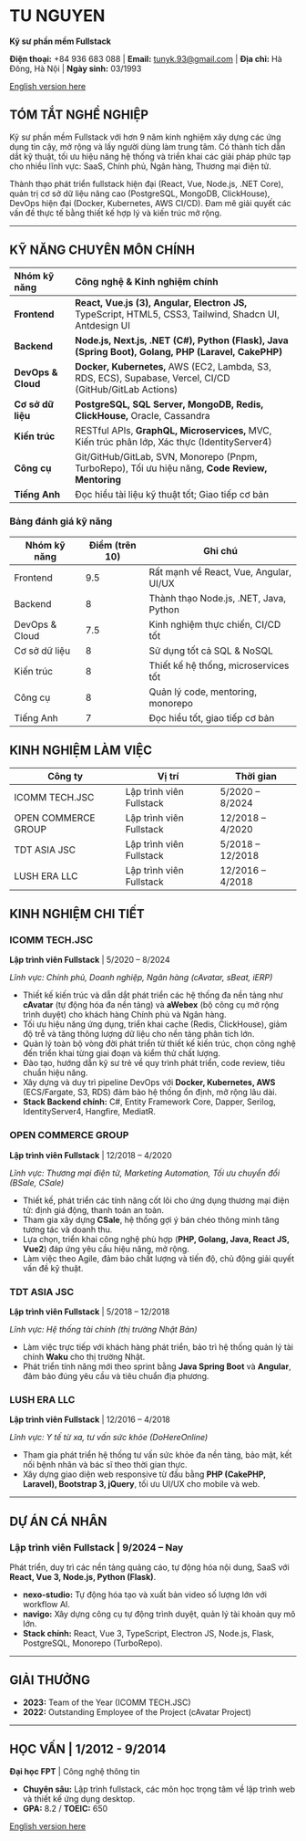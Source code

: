 # TU NGUYEN
**Kỹ sư phần mềm Fullstack**

**Điện thoại:** +84 936 683 088 | **Email:** tunyk.93@gmail.com | **Địa chỉ:** Hà Đông, Hà Nội | **Ngày sinh:** 03/1993

[English version here](./README.md)

## TÓM TẮT NGHỀ NGHIỆP

Kỹ sư phần mềm Fullstack với hơn 9 năm kinh nghiệm xây dựng các ứng dụng tin cậy, mở rộng và lấy người dùng làm trung tâm. Có thành tích dẫn dắt kỹ thuật, tối ưu hiệu năng hệ thống và triển khai các giải pháp phức tạp cho nhiều lĩnh vực: SaaS, Chính phủ, Ngân hàng, Thương mại điện tử.

Thành thạo phát triển fullstack hiện đại (React, Vue, Node.js, .NET Core), quản trị cơ sở dữ liệu nâng cao (PostgreSQL, MongoDB, ClickHouse), DevOps hiện đại (Docker, Kubernetes, AWS CI/CD). Đam mê giải quyết các vấn đề thực tế bằng thiết kế hợp lý và kiến trúc mở rộng.

---

## KỸ NĂNG CHUYÊN MÔN CHÍNH

| Nhóm kỹ năng    | Công nghệ & Kinh nghiệm chính |
| :--- | :--- |
| **Frontend** | **React, Vue.js (3), Angular, Electron JS,** TypeScript, HTML5, CSS3, Tailwind, Shadcn UI, Antdesign UI |
| **Backend** | **Node.js, Next.js, .NET (C#), Python (Flask), Java (Spring Boot), Golang, PHP (Laravel, CakePHP)** |
| **DevOps & Cloud** | **Docker, Kubernetes,** AWS (EC2, Lambda, S3, RDS, ECS), Supabase, Vercel, CI/CD (GitHub/GitLab Actions) |
| **Cơ sở dữ liệu** | **PostgreSQL, SQL Server, MongoDB, Redis, ClickHouse,** Oracle, Cassandra |
| **Kiến trúc** | RESTful APIs, **GraphQL, Microservices,** MVC, Kiến trúc phân lớp, Xác thực (IdentityServer4) |
| **Công cụ** | Git/GitHub/GitLab, SVN, Monorepo (Pnpm, TurboRepo), Tối ưu hiệu năng, **Code Review, Mentoring** |
| **Tiếng Anh** | Đọc hiểu tài liệu kỹ thuật tốt; Giao tiếp cơ bản |

### Bảng đánh giá kỹ năng

| Nhóm kỹ năng      | Điểm (trên 10) | Ghi chú                                  |
|-------------------|----------------|------------------------------------------|
| Frontend          | 9.5            | Rất mạnh về React, Vue, Angular, UI/UX   |
| Backend           | 8              | Thành thạo Node.js, .NET, Java, Python   |
| DevOps & Cloud    | 7.5            | Kinh nghiệm thực chiến, CI/CD tốt        |
| Cơ sở dữ liệu     | 8              | Sử dụng tốt cả SQL & NoSQL               |
| Kiến trúc         | 8              | Thiết kế hệ thống, microservices tốt     |
| Công cụ           | 8              | Quản lý code, mentoring, monorepo        |
| Tiếng Anh         | 7              | Đọc hiểu tốt, giao tiếp cơ bản           |

## KINH NGHIỆM LÀM VIỆC

| Công ty           | Vị trí                              | Thời gian         |
|-------------------|-------------------------------------|-------------------|
| ICOMM TECH.JSC    | Lập trình viên Fullstack            | 5/2020 – 8/2024   |
| OPEN COMMERCE GROUP | Lập trình viên Fullstack           | 12/2018 – 4/2020  |
| TDT ASIA JSC      | Lập trình viên Fullstack            | 5/2018 – 12/2018  |
| LUSH ERA LLC      | Lập trình viên Fullstack            | 12/2016 – 4/2018  |

## KINH NGHIỆM CHI TIẾT

### ICOMM TECH.JSC
**Lập trình viên Fullstack** | 5/2020 – 8/2024

*Lĩnh vực: Chính phủ, Doanh nghiệp, Ngân hàng (cAvatar, sBeat, iERP)*

* Thiết kế kiến trúc và dẫn dắt phát triển các hệ thống đa nền tảng như **cAvatar** (tự động hóa đa nền tảng) và **aWebex** (bộ công cụ mở rộng trình duyệt) cho khách hàng Chính phủ và Ngân hàng.
* Tối ưu hiệu năng ứng dụng, triển khai cache (Redis, ClickHouse), giảm độ trễ và tăng thông lượng dữ liệu cho nền tảng phân tích lớn.
* Quản lý toàn bộ vòng đời phát triển từ thiết kế kiến trúc, chọn công nghệ đến triển khai từng giai đoạn và kiểm thử chất lượng.
* Đào tạo, hướng dẫn kỹ sư trẻ về quy trình phát triển, code review, tiêu chuẩn hiệu năng.
* Xây dựng và duy trì pipeline DevOps với **Docker, Kubernetes, AWS** (ECS/Fargate, S3, RDS) đảm bảo hệ thống ổn định, mở rộng lâu dài.
* **Stack Backend chính:** C#, Entity Framework Core, Dapper, Serilog, IdentityServer4, Hangfire, MediatR.

### OPEN COMMERCE GROUP
**Lập trình viên Fullstack** | 12/2018 – 4/2020

*Lĩnh vực: Thương mại điện tử, Marketing Automation, Tối ưu chuyển đổi (BSale, CSale)*

* Thiết kế, phát triển các tính năng cốt lõi cho ứng dụng thương mại điện tử: định giá động, thanh toán an toàn.
* Tham gia xây dựng **CSale**, hệ thống gợi ý bán chéo thông minh tăng tương tác và doanh thu.
* Lựa chọn, triển khai công nghệ phù hợp (**PHP, Golang, Java, React JS, Vue2**) đáp ứng yêu cầu hiệu năng, mở rộng.
* Làm việc theo Agile, đảm bảo chất lượng và tiến độ, chủ động giải quyết vấn đề kỹ thuật.

### TDT ASIA JSC
**Lập trình viên Fullstack** | 5/2018 – 12/2018

*Lĩnh vực: Hệ thống tài chính (thị trường Nhật Bản)*

* Làm việc trực tiếp với khách hàng phát triển, bảo trì hệ thống quản lý tài chính **Waku** cho thị trường Nhật.
* Phát triển tính năng mới theo sprint bằng **Java Spring Boot** và **Angular**, đảm bảo đúng yêu cầu và tiêu chuẩn địa phương.

### LUSH ERA LLC
**Lập trình viên Fullstack** | 12/2016 – 4/2018

*Lĩnh vực: Y tế từ xa, tư vấn sức khỏe (DoHereOnline)*

* Tham gia phát triển hệ thống tư vấn sức khỏe đa nền tảng, bảo mật, kết nối bệnh nhân và bác sĩ theo thời gian thực.
* Xây dựng giao diện web responsive từ đầu bằng **PHP (CakePHP, Laravel), Bootstrap 3, jQuery**, tối ưu UI/UX cho mobile và web.

---

## DỰ ÁN CÁ NHÂN

### Lập trình viên Fullstack | 9/2024 – Nay

Phát triển, duy trì các nền tảng quảng cáo, tự động hóa nội dung, SaaS với **React, Vue 3, Node.js, Python (Flask)**.

* **nexo-studio:** Tự động hóa tạo và xuất bản video số lượng lớn với workflow AI.
* **navigo:** Xây dựng công cụ tự động trình duyệt, quản lý tài khoản quy mô lớn.
* **Stack chính:** React, Vue 3, TypeScript, Electron JS, Node.js, Flask, PostgreSQL, Monorepo (TurboRepo).

---

## GIẢI THƯỞNG

* **2023:** Team of the Year (ICOMM TECH.JSC)
* **2022:** Outstanding Employee of the Project (cAvatar Project)

---

## HỌC VẤN | 1/2012 - 9/2014

**Đại học FPT** | Công nghệ thông tin
* **Chuyên sâu:** Lập trình fullstack, các môn học trọng tâm về lập trình web và thiết kế ứng dụng desktop.
* **GPA:** 8.2 / **TOEIC:** 650

[English version here](./README.md)
